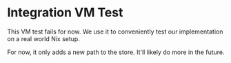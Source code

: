 # Integration VM Test

This VM test fails for now. We use it to conveniently test our implementation on a real world Nix setup.

For now, it only adds a new path to the store. It'll likely do more in the future.
